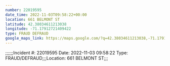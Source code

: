 ```yaml
---
number: 22019595
date_time: 2022-11-03T09:58:22+00:00
location: 661 BELMONT ST
latitude: 42.38034611213038
longitude: -71.17912721409422
type: FRAUD DEFRAUD
google_maps_link: https://maps.google.com/?q=42.38034611213038,-71.17912721409422
---
```


;;;;;;Incident #: 22019595  Date: 2022-11-03 09:58:22   Type: FRAUD/DEFRAUD;;;Location: 661 BELMONT ST;;;
